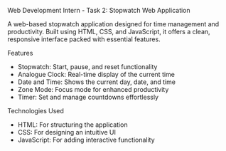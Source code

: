 
Web Development Intern - Task 2: Stopwatch Web Application

A web-based stopwatch application designed for time management and productivity. Built using HTML, CSS, and JavaScript, it offers a clean, responsive interface packed with essential features.

Features

- Stopwatch: Start, pause, and reset functionality
- Analogue Clock: Real-time display of the current time
- Date and Time: Shows the current day, date, and time
- Zone Mode: Focus mode for enhanced productivity
- Timer: Set and manage countdowns effortlessly
  
Technologies Used

- HTML: For structuring the application
- CSS: For designing an intuitive UI
- JavaScript: For adding interactive functionality
